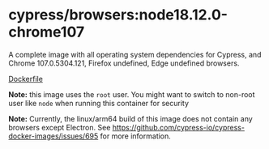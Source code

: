 <!--
WARNING: this file was autogenerated by generate-browser-image.js using

    yarn add:browser -- 18.12.0 --chrome=107.0.5304.121
-->

# cypress/browsers:node18.12.0-chrome107

A complete image with all operating system dependencies for Cypress, and Chrome 107.0.5304.121, Firefox undefined, Edge undefined browsers.

[Dockerfile](Dockerfile)

**Note:** this image uses the `root` user. You might want to switch to non-root user like `node` when running this container for security

**Note:** Currently, the linux/arm64 build of this image does not contain any browsers except Electron. See https://github.com/cypress-io/cypress-docker-images/issues/695 for more information.
